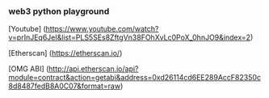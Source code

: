 ### web3 python playground

[Youtube] (https://www.youtube.com/watch?v=prInJEq6JeI&list=PLS5SEs8ZftgVn38FOhXvLc0PoX_0hnJO9&index=2)

[Etherscan] (https://etherscan.io/)

[OMG ABI] (http://api.etherscan.io/api?module=contract&action=getabi&address=0xd26114cd6EE289AccF82350c8d8487fedB8A0C07&format=raw)
